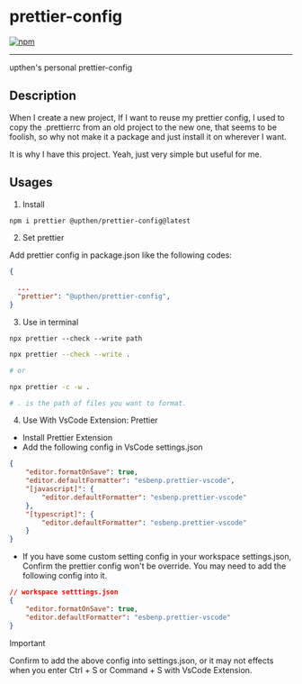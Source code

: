 # prettier-config

[![npm](https://img.shields.io/npm/v/@antfu/eslint-config?color=444&label=)](https://www.npmjs.com/package/@upthen/prettier-config)

---

upthen's personal prettier-config

## Description

When I create a new project, If I want to reuse my prettier config, I used to copy the .prettierrc from an old
project to the new one, that seems to be foolish, so why not make it a package and just install it on wherever
I want.

It is why I have this project. Yeah, just very simple but useful for me.

## Usages

1. Install

```bash
npm i prettier @upthen/prettier-config@latest
```

2. Set prettier

Add prettier config in package.json like the following codes:

```json
{

  ...
  "prettier": "@upthen/prettier-config",
}

```

3. Use in terminal

`npx prettier --check --write path`

```bash
npx prettier --check --write .

# or

npx prettier -c -w .

# . is the path of files you want to format.

```

4. Use With VsCode Extension: Prettier

- Install Prettier Extension
- Add the following config in VsCode settings.json

```json
{
	"editor.formatOnSave": true,
	"editor.defaultFormatter": "esbenp.prettier-vscode",
	"[javascript]": {
		"editor.defaultFormatter": "esbenp.prettier-vscode"
	},
	"[typescript]": {
		"editor.defaultFormatter": "esbenp.prettier-vscode"
	}
}
```

- If you have some custom setting config in your workspace settings.json, Confirm the prettier config won't be override. You may need to add the following config into it.

```json
// workspace setttings.json
{
	"editor.formatOnSave": true,
	"editor.defaultFormatter": "esbenp.prettier-vscode"
}
```

> [!IMPORTANT]
> Confirm to add the above config into settings.json, or it may not effects when you enter Ctrl + S or Command + S with VsCode Extension.
